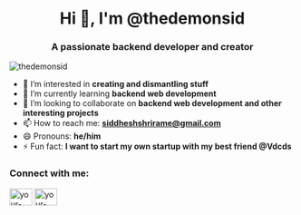 <h1 align="center">Hi 👋, I'm @thedemonsid</h1>
<h3 align="center">A passionate backend developer and creator</h3>

<p align="left"> <img src="https://komarev.com/ghpvc/?username=thedemonsid&label=Profile%20views&color=0e75b6&style=flat" alt="thedemonsid" /> </p>

- 👀 I’m interested in **creating and dismantling stuff**
- 🌱 I’m currently learning **backend web development**
- 💞️ I’m looking to collaborate on **backend web development and other interesting projects**
- 📫 How to reach me: **siddheshshrirame@gmail.com**
- 😄 Pronouns: **he/him**
- ⚡ Fun fact: **I want to start my own startup with my best friend @Vdcds**

<h3 align="left">Connect with me:</h3>
<p align="left">
<a href="https://www.linkedin.com/in/siddhesh-shrirame-b9427a257/" target="blank"><img align="center" src="https://cdn.jsdelivr.net/npm/simple-icons@3.0.1/icons/linkedin.svg" alt="your-profile" height="30" width="40" /></a>
<a href="https://x.com/the_demon_sid" target="blank"><img align="center" src="https://cdn.jsdelivr.net/npm/simple-icons@3.0.1/icons/twitter.svg" alt="your-profile" height="30" width="40" /></a>
</p>

<!---
thedemonsid/thedemonsid is a ✨ special ✨ repository because its `README.md` (this file) appears on your GitHub profile.
You can click the Preview link to take a look at your changes.
--->
